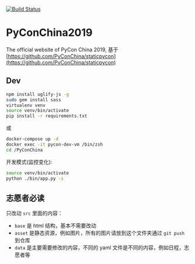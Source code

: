 [![Build Status](https://dev.azure.com/h1x2y3awalm/PyCon%20China/_apis/build/status/PyConChina.PyConChina2019?branchName=master)](https://dev.azure.com/h1x2y3awalm/PyCon%20China/_build/latest?definitionId=1&branchName=master)
# PyConChina2019

The official website of PyCon China 2019, 基于 [https://github.com/PyConChina/staticpycon](https://github.com/PyConChina/staticpycon) 

## Dev 

```bash
npm install uglify-js -g
sudo gem install sass
virtualenv venv
source venv/bin/activate
pip install -r requirements.txt
```

或

```bash
docker-compose up -d
docker exec -it pycon-dev-vm /bin/zsh
cd /PyConChina
```

开发模式(监控变化):

```bash
source venv/bin/activate
python ./bin/app.py -s
```

## 志愿者必读

只改动 `src` 里面的内容：

- `base` 是 html 结构，基本不需要改动
- `asset` 是静态资源，例如图片，所有的图片请放到这个文件夹通过 `git push` 到仓库
- `data` 是主要需要修改的内容，不同的 yaml 文件是不同的内容，例如日程，志愿者等
